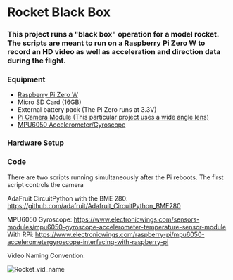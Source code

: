 # Rocket Black Box
### This project runs a "black box" operation for a model rocket.  The scripts are meant to run on a Raspberry Pi Zero W to record an HD video as well as acceleration and direction data during the flight.

### Equipment
- [Raspberry Pi Zero W](https://www.amazon.com/Raspberry-Pi-Zero-Wireless-model/dp/B06XFZC3BX)
- Micro SD Card (16GB)
- External battery pack (The Pi Zero runs at 3.3V)
- [Pi Camera Module (This particular project uses a wide angle lens)](https://www.amazon.com/dp/B09D8LSN5M?ref=ppx_yo2ov_dt_b_product_details&th=1)
- [MPU6050 Accelerometer/Gyroscope](https://www.amazon.com/HiLetgo-MPU-6050-Accelerometer-Gyroscope-Converter/dp/B078SS8NQV)

### Hardware Setup

### Code
There are two scripts running simultaneously after the Pi reboots.  The first script controls the camera

AdaFruit CircuitPython with the BME 280:
https://github.com/adafruit/Adafruit_CircuitPython_BME280

MPU6050 Gyroscope: https://www.electronicwings.com/sensors-modules/mpu6050-gyroscope-accelerometer-temperature-sensor-module
With RPi: https://www.electronicwings.com/raspberry-pi/mpu6050-accelerometergyroscope-interfacing-with-raspberry-pi

Video Naming Convention:


![Rocket_vid_name](https://user-images.githubusercontent.com/22602103/224872636-065e27c9-b785-46be-bd47-c3e3e41daad3.png)
